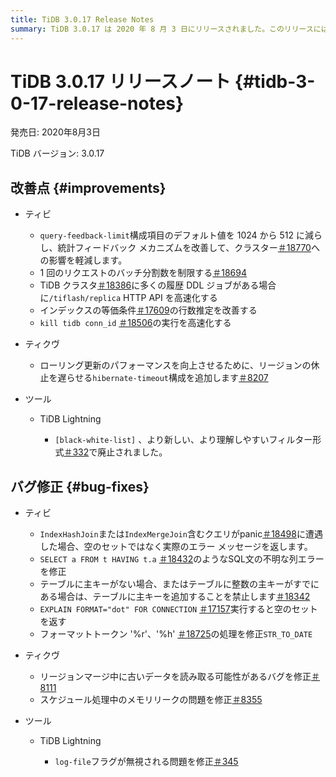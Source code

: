 ```yaml
---
title: TiDB 3.0.17 Release Notes
summary: TiDB 3.0.17 は 2020 年 8 月 3 日にリリースされました。このリリースには、query-feedback-limit 構成項目のデフォルト値の削減などの改善や、空のセットではなく実際のエラー メッセージを返すなどのバグ修正が含まれています。TiKV では、ローリング アップデートのパフォーマンスを向上させるために、hibernate-timeout 構成も追加されました。TiDB TiDB Lightning、 black-white-list フィルター形式が非推奨となり、ログ ファイル フラグが無視される問題が修正されました。
---
```


# TiDB 3.0.17 リリースノート {#tidb-3-0-17-release-notes}

発売日: 2020年8月3日

TiDB バージョン: 3.0.17

## 改善点 {#improvements}

-   ティビ

    -   `query-feedback-limit`構成項目のデフォルト値を 1024 から 512 に減らし、統計フィードバック メカニズムを改善して、クラスター[＃18770](https://github.com/pingcap/tidb/pull/18770)への影響を軽減します。
    -   1 回のリクエストのバッチ分割数を制限する[＃18694](https://github.com/pingcap/tidb/pull/18694)
    -   TiDB クラスタ[＃18386](https://github.com/pingcap/tidb/pull/18386)に多くの履歴 DDL ジョブがある場合に`/tiflash/replica` HTTP API を高速化する
    -   インデックスの等価条件[＃17609](https://github.com/pingcap/tidb/pull/17609)の行数推定を改善する
    -   `kill tidb conn_id` [＃18506](https://github.com/pingcap/tidb/pull/18506)の実行を高速化する

-   ティクヴ

    -   ローリング更新のパフォーマンスを向上させるために、リージョンの休止を遅らせる`hibernate-timeout`構成を追加します[＃8207](https://github.com/tikv/tikv/pull/8207)

-   ツール

    -   TiDB Lightning

        -   `[black-white-list]` 、より新しい、より理解しやすいフィルター形式[＃332](https://github.com/pingcap/tidb-lightning/pull/332)で廃止されました。

## バグ修正 {#bug-fixes}

-   ティビ

    -   `IndexHashJoin`または`IndexMergeJoin`含むクエリがpanic[＃18498](https://github.com/pingcap/tidb/pull/18498)に遭遇した場合、空のセットではなく実際のエラー メッセージを返します。
    -   `SELECT a FROM t HAVING t.a` [＃18432](https://github.com/pingcap/tidb/pull/18432)のようなSQL文の不明な列エラーを修正
    -   テーブルに主キーがない場合、またはテーブルに整数の主キーがすでにある場合は、テーブルに主キーを追加することを禁止します[＃18342](https://github.com/pingcap/tidb/pull/18342)
    -   `EXPLAIN FORMAT="dot" FOR CONNECTION` [＃17157](https://github.com/pingcap/tidb/pull/17157)実行すると空のセットを返す
    -   フォーマットトークン &#39;%r&#39;、&#39;%h&#39; [＃18725](https://github.com/pingcap/tidb/pull/18725)の処理を修正`STR_TO_DATE`

-   ティクヴ

    -   リージョンマージ中に古いデータを読み取る可能性があるバグを修正[＃8111](https://github.com/tikv/tikv/pull/8111)
    -   スケジュール処理中のメモリリークの問題を修正[＃8355](https://github.com/tikv/tikv/pull/8355)

-   ツール

    -   TiDB Lightning

        -   `log-file`フラグが無視される問題を修正[＃345](https://github.com/pingcap/tidb-lightning/pull/345)
